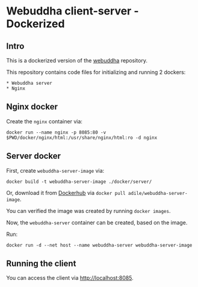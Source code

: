# Webuddha client-server - Dockerized

## Intro
This is a dockerized version of the [webuddha](https://github.com/OwnHealthIL/webuddha) repository.

This repository contains code files for initializing and running 2 dockers:

    * Webuddha server
    * Nginx


## Nginx docker

Create the `nginx` container via:

    docker run --name nginx -p 8085:80 -v $PWD/docker/nginx/html:/usr/share/nginx/html:ro -d nginx

## Server docker

First, create `webuddha-server-image` via:

    docker build -t webuddha-server-image ./docker/server/
    
Or, download it from [Dockerhub](https://hub.docker.com) via `docker pull adile/webuddha-server-image`.


You can verified  the image was created by running `docker images`.

Now, the `webuddha-server` container can be created, based on the image.

Run:

    docker run -d --net host --name webuddha-server webuddha-server-image
    


## Running the client

You can access the client via [http://localhost:8085](http://localhost:8085).


